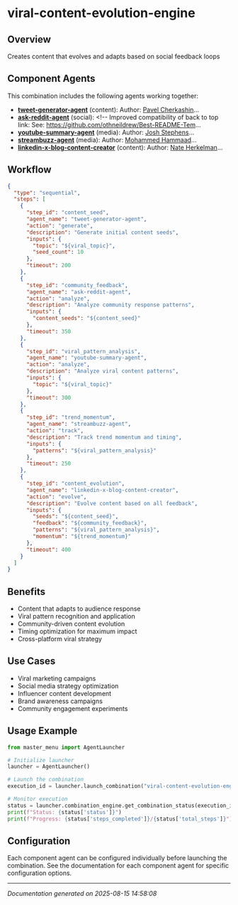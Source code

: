 # viral-content-evolution-engine

## Overview

Creates content that evolves and adapts based on social feedback loops

## Component Agents

This combination includes the following agents working together:

- **[tweet-generator-agent](../agents/tweet-generator-agent.md)** (content): Author: [Pavel Cherkashin](https://github.com/pcherkashin)...
- **[ask-reddit-agent](../agents/ask-reddit-agent.md)** (social): <!-- Improved compatibility of back to top link: See: https://github.com/othneildrew/Best-README-Tem...
- **[youtube-summary-agent](../agents/youtube-summary-agent.md)** (media): Author: [Josh Stephens](https://github.com/josh-stephens/youtube-summary-agent)...
- **[streambuzz-agent](../agents/streambuzz-agent.md)** (media): Author: [Mohammed Hammaad](https://github.com/hammaadworks)...
- **[linkedin-x-blog-content-creator](../agents/linkedin-x-blog-content-creator.md)** (content): Author: [Nate Herkelman](https://www.youtube.com/@nateherk)...


## Workflow

```json
{
  "type": "sequential",
  "steps": [
    {
      "step_id": "content_seed",
      "agent_name": "tweet-generator-agent",
      "action": "generate",
      "description": "Generate initial content seeds",
      "inputs": {
        "topic": "${viral_topic}",
        "seed_count": 10
      },
      "timeout": 200
    },
    {
      "step_id": "community_feedback",
      "agent_name": "ask-reddit-agent",
      "action": "analyze",
      "description": "Analyze community response patterns",
      "inputs": {
        "content_seeds": "${content_seed}"
      },
      "timeout": 350
    },
    {
      "step_id": "viral_pattern_analysis",
      "agent_name": "youtube-summary-agent",
      "action": "analyze",
      "description": "Analyze viral content patterns",
      "inputs": {
        "topic": "${viral_topic}"
      },
      "timeout": 300
    },
    {
      "step_id": "trend_momentum",
      "agent_name": "streambuzz-agent",
      "action": "track",
      "description": "Track trend momentum and timing",
      "inputs": {
        "patterns": "${viral_pattern_analysis}"
      },
      "timeout": 250
    },
    {
      "step_id": "content_evolution",
      "agent_name": "linkedin-x-blog-content-creator",
      "action": "evolve",
      "description": "Evolve content based on all feedback",
      "inputs": {
        "seeds": "${content_seed}",
        "feedback": "${community_feedback}",
        "patterns": "${viral_pattern_analysis}",
        "momentum": "${trend_momentum}"
      },
      "timeout": 400
    }
  ]
}
```

## Benefits

- Content that adapts to audience response
- Viral pattern recognition and application
- Community-driven content evolution
- Timing optimization for maximum impact
- Cross-platform viral strategy

## Use Cases

- Viral marketing campaigns
- Social media strategy optimization
- Influencer content development
- Brand awareness campaigns
- Community engagement experiments

## Usage Example

```python
from master_menu import AgentLauncher

# Initialize launcher
launcher = AgentLauncher()

# Launch the combination
execution_id = launcher.launch_combination("viral-content-evolution-engine", "Your input data here")

# Monitor execution
status = launcher.combination_engine.get_combination_status(execution_id)
print(f"Status: {status['status']}")
print(f"Progress: {status['steps_completed']}/{status['total_steps']}")
```

## Configuration

Each component agent can be configured individually before launching the combination. 
See the documentation for each component agent for specific configuration options.

---

*Documentation generated on 2025-08-15 14:58:08*
